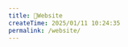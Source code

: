 ```yaml
---
title: 🌈Website
createTime: 2025/01/11 10:24:35
permalink: /website/
---
```


<CardGrid>
  <LinkCard title="HelloWorld" href="/hello-world/"></LinkCard>
</CardGrid>


<CardGrid>
  <LinkCard title="HappyNewYear" href="/happy-new-year/"></LinkCard>
</CardGrid>